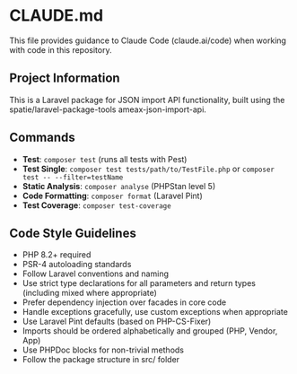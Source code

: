 # CLAUDE.md

This file provides guidance to Claude Code (claude.ai/code) when working with code in this repository.

## Project Information
This is a Laravel package for JSON import API functionality, built using the spatie/laravel-package-tools ameax-json-import-api.

## Commands
- **Test**: `composer test` (runs all tests with Pest)
- **Test Single**: `composer test tests/path/to/TestFile.php` or `composer test -- --filter=testName`
- **Static Analysis**: `composer analyse` (PHPStan level 5)
- **Code Formatting**: `composer format` (Laravel Pint)
- **Test Coverage**: `composer test-coverage`

## Code Style Guidelines
- PHP 8.2+ required
- PSR-4 autoloading standards
- Follow Laravel conventions and naming
- Use strict type declarations for all parameters and return types (including mixed where appropriate)
- Prefer dependency injection over facades in core code
- Handle exceptions gracefully, use custom exceptions when appropriate
- Use Laravel Pint defaults (based on PHP-CS-Fixer)
- Imports should be ordered alphabetically and grouped (PHP, Vendor, App)
- Use PHPDoc blocks for non-trivial methods
- Follow the package structure in src/ folder